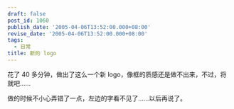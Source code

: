 ```yaml
---
draft: false
post_id: 1060
publish_date: '2005-04-06T13:52:00.000+08:00'
revise_date: '2005-04-06T13:52:00.000+08:00'
tags:
  - 日常
title: 新的 logo
---
```


花了 40 多分钟，做出了这么一个新 logo，像框的质感还是做不出来，不过，将就吧……

做的时候不小心弄错了一点，左边的字看不见了……以后再说了。
